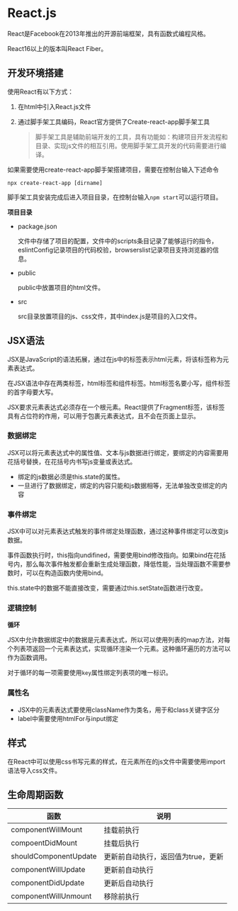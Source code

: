 # React.js

React是Facebook在2013年推出的开源前端框架，具有函数式编程风格。

React16以上的版本叫React Fiber。

## 开发环境搭建

使用React有以下方式：

1. 在html中引入React.js文件

2. 通过脚手架工具编码，React官方提供了Create-react-app脚手架工具

   > 脚手架工具是辅助前端开发的工具，具有功能如：构建项目开发流程和目录、实现js文件的相互引用。使用脚手架工具开发的代码需要进行编译。

如果需要使用create-react-app脚手架搭建项目，需要在控制台输入下述命令

```
npx create-react-app [dirname]
```

脚手架工具安装完成后进入项目目录，在控制台输入`npm start`可以运行项目。

**项目目录**

* package.json

  文件中存储了项目的配置，文件中的scripts条目记录了能够运行的指令，eslintConfig记录项目的代码校验，browserslist记录项目支持浏览器的信息。

* public

  public中放置项目的html文件。

* src

  src目录放置项目的js、css文件，其中index.js是项目的入口文件。

## JSX语法

JSX是JavaScript的语法拓展，通过在js中的标签表示html元素，将该标签称为元素表达式。

在JSX语法中存在两类标签，html标签和组件标签。html标签名要小写，组件标签的首字母要大写。

JSX要求元素表达式必须存在一个根元素。React提供了Fragment标签，该标签具有占位符的作用，可以用于包裹元素表达式，且不会在页面上显示。

### 数据绑定

JSX可以将元素表达式中的属性值、文本与js数据进行绑定，要绑定的内容需要用花括号替换，在花括号内书写js变量或表达式。

* 绑定的js数据必须是this.state的属性。
* 一旦进行了数据绑定，绑定的内容只能和js数据相等，无法单独改变绑定的内容

### 事件绑定

JSX中可以对元素表达式触发的事件绑定处理函数，通过这种事件绑定可以改变js数据。

事件函数执行时，this指向undifined，需要使用bind修改指向。如果bind在花括号内，那么每次事件触发都会重新生成处理函数，降低性能，当处理函数不需要参数时，可以在构造函数内使用bind。

this.state中的数据不能直接改变，需要通过this.setState函数进行改变。

### 逻辑控制

**循环**

JSX中允许数据绑定中的数据是元素表达式，所以可以使用列表的map方法，对每个列表项返回一个元素表达式，实现循环渲染一个元素。这种循环遍历的方法可以作为函数调用。

对于循环的每一项需要使用`key`属性绑定列表项的唯一标识。

### 属性名

* JSX中的元素表达式要使用className作为类名，用于和class关键字区分
* label中需要使用htmlFor与input绑定

## 样式

在React中可以使用css书写元素的样式，在元素所在的js文件中需要使用import语法导入css文件。

## 生命周期函数

| 函数                  | 说明                               |
| --------------------- | ---------------------------------- |
| componentWillMount    | 挂载前执行                         |
| compoentDidMount      | 挂载后执行                         |
| shouldComponentUpdate | 更新前自动执行，返回值为true，更新 |
| componentWillUpdate   | 更新前自动执行                     |
| componentDidUpdate    | 更新后自动执行                     |
| componentWillUnmount  | 移除前执行                         |

